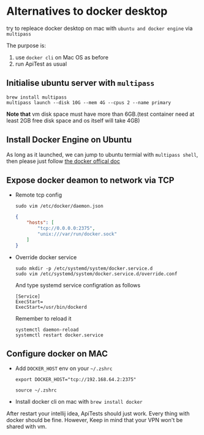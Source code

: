 # Alternatives to docker desktop

try to repleace docker desktop on mac with `ubuntu and docker engine` via `multipass`

The purpose is:

1. use `docker cli` on Mac OS as before
2. run ApiTest as usual

## Initialise ubuntu server with `multipass`

```
brew install multipass
multipass launch --disk 10G --mem 4G --cpus 2 --name primary
```
__Note that__ vm disk space must have more than 6GB.(test container need at least 2GB free disk space and os itself will take 4GB)

## Install Docker Engine on Ubuntu

As long as it launched, we can jump to ubuntu termial with `multipass shell`, then please just follow [the docker offical doc](https://docs.docker.com/engine/install/ubuntu/)

## Expose docker deamon to network via TCP

* Remote tcp config

    `sudo vim /etc/docker/daemon.json`

    ```json
    {
        "hosts": [
            "tcp://0.0.0.0:2375",
            "unix:///var/run/docker.sock"
        ]
    }
    ```

* Override docker service

    ```
    sudo mkdir -p /etc/systemd/system/docker.service.d
    sudo vim /etc/systemd/system/docker.service.d/override.conf
    ```
    
    And type systemd service configration as follows
    
    ```
    [Service]
    ExecStart=
    ExecStart=/usr/bin/dockerd
    ```

    Remember to reload it

    ```
    systemctl daemon-reload
    systemctl restart docker.service
    ```

## Configure docker on MAC

* Add `DOCKER_HOST` env on your `~/.zshrc`
  ```shell
  export DOCKER_HOST="tcp://192.168.64.2:2375"
  ```

  `source ~/.zshrc`

* Install docker cli on mac with `brew install docker`

After restart your intellij idea, ApiTests should just work. Every thing with docker should be fine. However, Keep in mind that your VPN won't be shared with vm.

